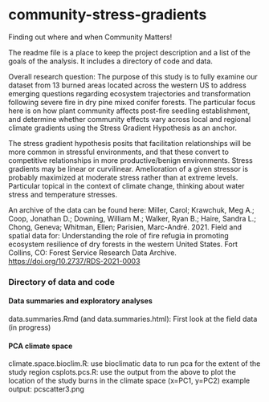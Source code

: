 # community-stress-gradients
Finding out where and when Community Matters!

The readme file is a place to keep the project description and a list of the goals of the analysis. It includes a directory of code and data.

Overall research question:
The purpose of this study is to fully examine our dataset from 13 burned areas located across the western US to address emerging questions regarding ecosystem trajectories and transformation following severe fire in dry pine mixed conifer forests. The particular focus here is on how plant community affects post-fire seedling establishment, and determine whether community effects vary across local and regional climate gradients using the Stress Gradient Hypothesis as an anchor.

The stress gradient hypothesis posits that facilitation relationships will be more common in stressful environments, and that these convert to competitive relationships in more productive/benign environments. Stress gradients may be linear or curvilinear. Amelioration of a given stressor is probably maximized at moderate stress rather than at extreme levels. Particular topical in the context of climate change, thinking about water stress and temperature stresses.

An archive of the data can be found here:
Miller, Carol; Krawchuk, Meg A.; Coop, Jonathan D.; Downing, William M.; Walker, Ryan B.; Haire, Sandra L.; Chong, Geneva; Whitman, Ellen; Parisien, Marc-André. 2021. Field and spatial data for: Understanding the role of fire refugia in promoting ecosystem resilience of dry forests in the western United States. Fort Collins, CO: Forest Service Research Data Archive. https://doi.org/10.2737/RDS-2021-0003

### Directory of data and code

#### Data summaries and exploratory analyses

data.summaries.Rmd (and data.summaries.html): First look at the field data (in progress)

#### PCA climate space
climate.space.bioclim.R: use bioclimatic data to run pca for the extent of the study region
csplots.pcs.R: use the output from the above to plot the location of the study burns in the climate space (x=PC1, y=PC2)
    example output: pcscatter3.png

